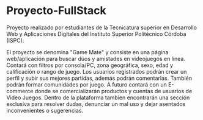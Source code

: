 # Proyecto-FullStack
Proyecto realizado por estudiantes de la Tecnicatura superior en Desarrollo Web y Aplicaciones Digitales del Instituto Superior Politécnico Córdoba (ISPC).

El proyecto se denomina "Game Mate" y consiste en una página web/aplicación para buscar dúos y amistades en videojuegos en línea.
Contará con filtros por consola/PC, zona geográfica, sexo, edad y calificación o rango de juego. Los usuarios registrados podrán crear un perfil y subir sus mejores partidas, además podrán comentarlas. También podrán formar comunidades por juego. A futuro contará con un E-commerce donde se comercializarán productos y cuentas de usuarios de Video Juegos.
Dentro de la plataforma tambien encontrarán  una sección exclusiva para resolver dudas, denunciar un mal uso y dejar asentados inconvenientes o sugerencias.
